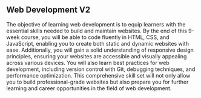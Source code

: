 ## Web Development V2

The objective of learning web development is to equip learners with the essential skills needed to build and maintain websites. By the end of this 9-week course, you will be able to code fluently in HTML, CSS, and JavaScript, enabling you to create both static and dynamic websites with ease. Additionally, you will gain a solid understanding of responsive design principles, ensuring your websites are accessible and visually appealing across various devices. You will also learn best practices for web development, including version control with Git, debugging techniques, and performance optimization. This comprehensive skill set will not only allow you to build professional-grade websites but also prepare you for further learning and career opportunities in the field of web development.